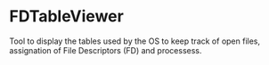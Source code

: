 # FDTableViewer
Tool to display the tables used by the OS to keep track of open files, assignation of File Descriptors (FD) and processess.
